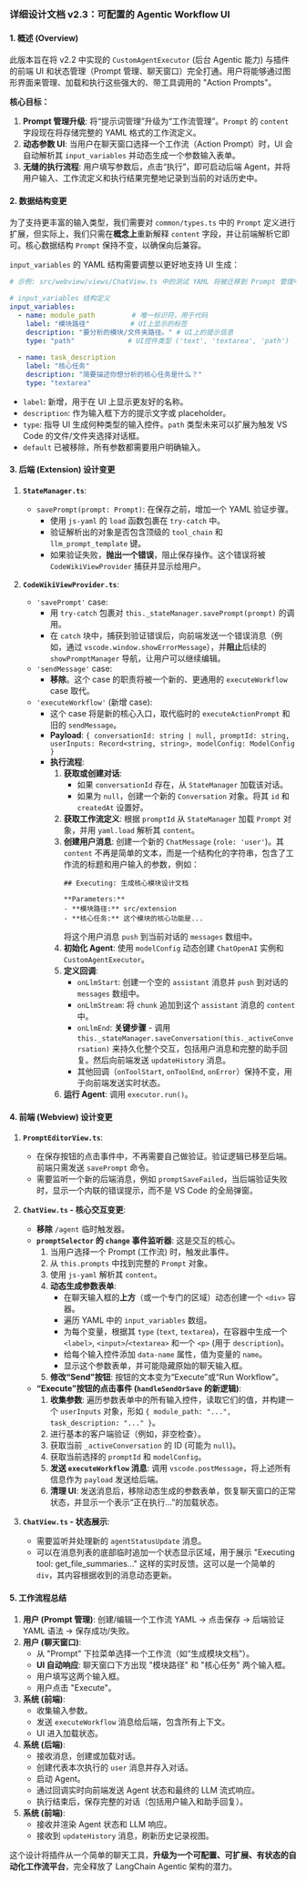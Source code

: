 ### **详细设计文档 v2.3：可配置的 Agentic Workflow UI**

#### **1. 概述 (Overview)**

此版本旨在将 v2.2 中实现的 `CustomAgentExecutor` (后台 Agentic 能力) 与插件的前端 UI 和状态管理（Prompt 管理、聊天窗口）完全打通。用户将能够通过图形界面来管理、加载和执行这些强大的、带工具调用的 "Action Prompts"。

**核心目标：**

1.  **Prompt 管理升级**: 将“提示词管理”升级为“工作流管理”。`Prompt` 的 `content` 字段现在将存储完整的 YAML 格式的工作流定义。
2.  **动态参数 UI**: 当用户在聊天窗口选择一个工作流（Action Prompt）时，UI 会自动解析其 `input_variables` 并动态生成一个参数输入表单。
3.  **无缝的执行流程**: 用户填写参数后，点击“执行”，即可启动后端 Agent，并将用户输入、工作流定义和执行结果完整地记录到当前的对话历史中。

#### **2. 数据结构变更**

为了支持更丰富的输入类型，我们需要对 `common/types.ts` 中的 `Prompt` 定义进行扩展，但实际上，我们只需在**概念上**重新解释 `content` 字段，并让前端解析它即可。核心数据结构 `Prompt` 保持不变，以确保向后兼容。

`input_variables` 的 YAML 结构需要调整以更好地支持 UI 生成：

```yaml
# 示例: src/webview/views/ChatView.ts 中的测试 YAML 将被迁移到 Prompt 管理中

# input_variables 结构定义
input_variables:
  - name: module_path         # 唯一标识符，用于代码
    label: "模块路径"          # UI上显示的标签
    description: "要分析的模块/文件夹路径。" # UI上的提示信息
    type: "path"             # UI控件类型 ('text', 'textarea', 'path')
    
  - name: task_description
    label: "核心任务"
    description: "简要描述你想分析的核心任务是什么？"
    type: "textarea"
```

*   `label`: 新增，用于在 UI 上显示更友好的名称。
*   `description`: 作为输入框下方的提示文字或 placeholder。
*   `type`: 指导 UI 生成何种类型的输入控件。`path` 类型未来可以扩展为触发 VS Code 的文件/文件夹选择对话框。
*   `default` 已被移除，所有参数都需要用户明确输入。

#### **3. 后端 (Extension) 设计变更**

1.  **`StateManager.ts`**:
    *   `savePrompt(prompt: Prompt)`: 在保存之前，增加一个 YAML 验证步骤。
        *   使用 `js-yaml` 的 `load` 函数包裹在 `try-catch` 中。
        *   验证解析出的对象是否包含顶级的 `tool_chain` 和 `llm_prompt_template` 键。
        *   如果验证失败，**抛出一个错误**，阻止保存操作。这个错误将被 `CodeWikiViewProvider` 捕获并显示给用户。

2.  **`CodeWikiViewProvider.ts`**:
    *   `'savePrompt'` case:
        *   用 `try-catch` 包裹对 `this._stateManager.savePrompt(prompt)` 的调用。
        *   在 `catch` 块中，捕获到验证错误后，向前端发送一个错误消息（例如，通过 `vscode.window.showErrorMessage`），并**阻止**后续的 `showPromptManager` 导航，让用户可以继续编辑。
    *   `'sendMessage'` case:
        *   **移除**。这个 case 的职责将被一个新的、更通用的 `executeWorkflow` case 取代。
    *   `'executeWorkflow'` (新增 case):
        *   这个 case 将是新的核心入口，取代临时的 `executeActionPrompt` 和旧的 `sendMessage`。
        *   **Payload**: `{ conversationId: string | null, promptId: string, userInputs: Record<string, string>, modelConfig: ModelConfig }`
        *   **执行流程**:
            1.  **获取或创建对话**:
                *   如果 `conversationId` 存在，从 `StateManager` 加载该对话。
                *   如果为 `null`，创建一个新的 `Conversation` 对象。将其 `id` 和 `createdAt` 设置好。
            2.  **获取工作流定义**: 根据 `promptId` 从 `StateManager` 加载 `Prompt` 对象，并用 `yaml.load` 解析其 `content`。
            3.  **创建用户消息**: 创建一个新的 `ChatMessage` (`role: 'user'`)。其 `content` 不再是简单的文本，而是一个结构化的字符串，包含了工作流的标题和用户输入的参数，例如：
                ```
                ## Executing: 生成核心模块设计文档

                **Parameters:**
                - **模块路径:** src/extension
                - **核心任务:** 这个模块的核心功能是...
                ```
                将这个用户消息 `push` 到当前对话的 `messages` 数组中。
            4.  **初始化 Agent**: 使用 `modelConfig` 动态创建 `ChatOpenAI` 实例和 `CustomAgentExecutor`。
            5.  **定义回调**:
                *   `onLlmStart`: 创建一个空的 `assistant` 消息并 `push` 到对话的 `messages` 数组中。
                *   `onLlmStream`: 将 `chunk` 追加到这个 `assistant` 消息的 `content` 中。
                *   `onLlmEnd`: **关键步骤** - 调用 `this._stateManager.saveConversation(this._activeConversation)` 来持久化整个交互，包括用户消息和完整的助手回复。然后向前端发送 `updateHistory` 消息。
                *   其他回调（`onToolStart`, `onToolEnd`, `onError`）保持不变，用于向前端发送实时状态。
            6.  **运行 Agent**: 调用 `executor.run()`。

#### **4. 前端 (Webview) 设计变更**

1.  **`PromptEditorView.ts`**:
    *   在保存按钮的点击事件中，不再需要自己做验证。验证逻辑已移至后端。前端只需发送 `savePrompt` 命令。
    *   需要监听一个新的后端消息，例如 `promptSaveFailed`，当后端验证失败时，显示一个内联的错误提示，而不是 VS Code 的全局弹窗。

2.  **`ChatView.ts` - 核心交互变更**:
    *   **移除** `/agent` 临时触发器。
    *   **`promptSelector` 的 `change` 事件监听器**: 这是交互的核心。
        1.  当用户选择一个 Prompt (工作流) 时，触发此事件。
        2.  从 `this.prompts` 中找到完整的 `Prompt` 对象。
        3.  使用 `js-yaml` 解析其 `content`。
        4.  **动态生成参数表单**:
            *   在聊天输入框的**上方**（或一个专门的区域）动态创建一个 `<div>` 容器。
            *   遍历 YAML 中的 `input_variables` 数组。
            *   为每个变量，根据其 `type` (`text`, `textarea`)，在容器中生成一个 `<label>`, `<input>`/`<textarea>` 和一个 `<p>` (用于 `description`)。
            *   给每个输入控件添加 `data-name` 属性，值为变量的 `name`。
            *   显示这个参数表单，并可能隐藏原始的聊天输入框。
        5.  **修改“Send”按钮**: 按钮的文本变为“Execute”或“Run Workflow”。
    *   **“Execute”按钮的点击事件 (`handleSendOrSave` 的新逻辑)**:
        1.  **收集参数**: 遍历参数表单中的所有输入控件，读取它们的值，并构建一个 `userInputs` 对象，形如 `{ module_path: "...", task_description: "..." }`。
        2.  进行基本的客户端验证（例如，非空检查）。
        3.  获取当前 `_activeConversation` 的 ID (可能为 `null`)。
        4.  获取当前选择的 `promptId` 和 `modelConfig`。
        5.  **发送 `executeWorkflow` 消息**: 调用 `vscode.postMessage`，将上述所有信息作为 `payload` 发送给后端。
        6.  **清理 UI**: 发送消息后，移除动态生成的参数表单，恢复聊天窗口的正常状态，并显示一个表示“正在执行...”的加载状态。

3.  **`ChatView.ts` - 状态展示**:
    *   需要监听并处理新的 `agentStatusUpdate` 消息。
    *   可以在消息列表的底部临时追加一个状态显示区域，用于展示 "Executing tool: get_file_summaries..." 这样的实时反馈。这可以是一个简单的 `div`，其内容根据收到的消息动态更新。

#### **5. 工作流程总结**

1.  **用户 (Prompt 管理)**: 创建/编辑一个工作流 YAML -> 点击保存 -> 后端验证 YAML 语法 -> 保存成功/失败。
2.  **用户 (聊天窗口)**:
    *   从 "Prompt" 下拉菜单选择一个工作流（如“生成模块文档”）。
    *   **UI 自动响应**: 聊天窗口下方出现 "模块路径" 和 "核心任务" 两个输入框。
    *   用户填写这两个输入框。
    *   用户点击 "Execute"。
3.  **系统 (前端)**:
    *   收集输入参数。
    *   发送 `executeWorkflow` 消息给后端，包含所有上下文。
    *   UI 进入加载状态。
4.  **系统 (后端)**:
    *   接收消息，创建或加载对话。
    *   创建代表本次执行的 `user` 消息并存入对话。
    *   启动 Agent。
    *   通过回调实时向前端发送 Agent 状态和最终的 LLM 流式响应。
    *   执行结束后，保存完整的对话（包括用户输入和助手回复）。
5.  **系统 (前端)**:
    *   接收并渲染 Agent 状态和 LLM 响应。
    *   接收到 `updateHistory` 消息，刷新历史记录视图。

这个设计将插件从一个简单的聊天工具，**升级为一个可配置、可扩展、有状态的自动化工作流平台**，完全释放了 LangChain Agentic 架构的潜力。